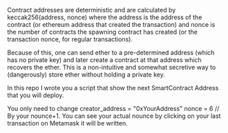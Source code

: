 Contract addresses are deterministic and are calculated by keccak256(address, nonce) where the address is the address of the contract (or ethereum address that created the transaction) and nonce is the number of contracts the spawning contract has created (or the transaction nonce, for regular transactions).

Because of this, one can send ether to a pre-determined address (which has no private key) and later create a contract at that address which recovers the ether. This is a non-intuitive and somewhat secretive way to (dangerously) store ether without holding a private key.

In this repo I wrote you a script that show the next SmartContract Address that you will deploy.

You only need to change 
creator_address = "0xYourAddress"
nonce = 6 // By your nounce+1. You can see your actual nounce by clicking on your last transaction on Metamask it will be written. 
